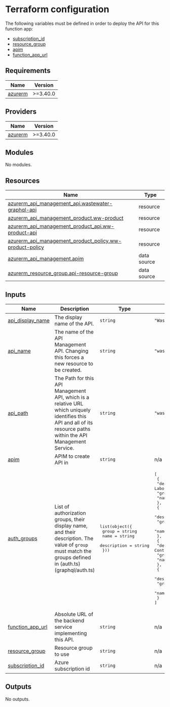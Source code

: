 
# Terraform configuration

The following variables must be defined in order to deploy the API for this
function app:

- [subscription_id](#input_subscription_id)
- [resource_group](#input_resource_group)
- [apim](#input_apim)
- [function_app_url](#input_function_app_url)

<!-- BEGIN_TF_DOCS -->
## Requirements

| Name | Version |
|------|---------|
| <a name="requirement_azurerm"></a> [azurerm](#requirement\_azurerm) | >=3.40.0 |

## Providers

| Name | Version |
|------|---------|
| <a name="provider_azurerm"></a> [azurerm](#provider\_azurerm) | >=3.40.0 |

## Modules

No modules.

## Resources

| Name | Type |
|------|------|
| [azurerm_api_management_api.wastewater-graphql-api](https://registry.terraform.io/providers/hashicorp/azurerm/latest/docs/resources/api_management_api) | resource |
| [azurerm_api_management_product.ww-product](https://registry.terraform.io/providers/hashicorp/azurerm/latest/docs/resources/api_management_product) | resource |
| [azurerm_api_management_product_api.ww-product-api](https://registry.terraform.io/providers/hashicorp/azurerm/latest/docs/resources/api_management_product_api) | resource |
| [azurerm_api_management_product_policy.ww-product-policy](https://registry.terraform.io/providers/hashicorp/azurerm/latest/docs/resources/api_management_product_policy) | resource |
| [azurerm_api_management.apim](https://registry.terraform.io/providers/hashicorp/azurerm/latest/docs/data-sources/api_management) | data source |
| [azurerm_resource_group.api-resource-group](https://registry.terraform.io/providers/hashicorp/azurerm/latest/docs/data-sources/resource_group) | data source |

## Inputs

| Name | Description | Type | Default | Required |
|------|-------------|------|---------|:--------:|
| <a name="input_api_display_name"></a> [api\_display\_name](#input\_api\_display\_name) | The display name of the API. | `string` | `"Wastewater GraphQL API"` | no |
| <a name="input_api_name"></a> [api\_name](#input\_api\_name) | The name of the API Management API. Changing this forces a new resource to be created. | `string` | `"wastewater-graphql-api"` | no |
| <a name="input_api_path"></a> [api\_path](#input\_api\_path) | The Path for this API Management API, which is a relative URL which uniquely identifies this API and all of its resource paths within the API Management Service. | `string` | `"wastewater"` | no |
| <a name="input_apim"></a> [apim](#input\_apim) | APIM to create API in | `string` | n/a | yes |
| <a name="input_auth_groups"></a> [auth\_groups](#input\_auth\_groups) | List of authorization groups, their display name, and their description. The value of `group` must match the groups defined in (auth.ts)(graphql/auth.ts) | <pre>list(object({<br>    group       = string<br>    name        = string<br>    description = string<br>  }))</pre> | <pre>[<br>  {<br>    "description": "National Microbiology Laboratory",<br>    "group": "nml-lab",<br>    "name": "NML"<br>  },<br>  {<br>    "description": "Correctional Service Canada",<br>    "group": "csc",<br>    "name": "CSC"<br>  },<br>  {<br>    "description": "BC Centre for Disease Control",<br>    "group": "bccdc",<br>    "name": "BCCDC"<br>  },<br>  {<br>    "description": "Haines Junction (Yukon)",<br>    "group": "hnj",<br>    "name": "HNJ"<br>  }<br>]</pre> | no |
| <a name="input_function_app_url"></a> [function\_app\_url](#input\_function\_app\_url) | Absolute URL of the backend service implementing this API. | `string` | n/a | yes |
| <a name="input_resource_group"></a> [resource\_group](#input\_resource\_group) | Resource group to use | `string` | n/a | yes |
| <a name="input_subscription_id"></a> [subscription\_id](#input\_subscription\_id) | Azure subscription id | `string` | n/a | yes |

## Outputs

No outputs.
<!-- END_TF_DOCS -->